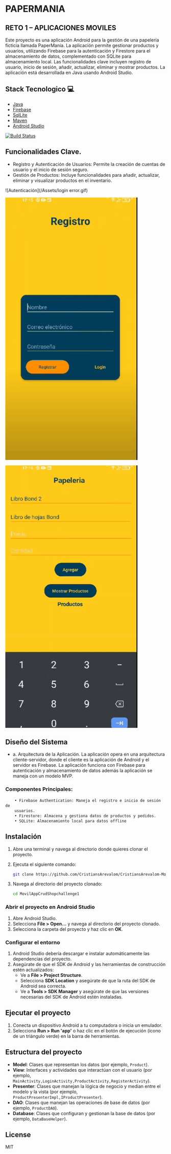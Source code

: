 # PAPERMANIA
## RETO 1 – APLICACIONES MOVILES
 Este proyecto es una aplicación Android para la gestión de una papelería ficticia llamada PaperMania. La aplicación permite gestionar productos y usuarios, utilizando Firebase para la autenticación y Firestore para el almacenamiento de datos, complementado con SQLite para almacenamiento local. Las funcionalidades clave incluyen registro de usuario, inicio de sesión, añadir, actualizar, eliminar y mostrar productos. La aplicación está desarrollada en Java usando Android Studio.

## Stack Tecnologico 💻
- [Java](https://www.java.com/es/)
- [Firebase ](https://spring.io/projects/spring-data-jpa)
- [SqlLite](https://www.sqlite.org/)
- [Maven](https://maven.apache.org/)
- [Android Studio](https://developer.android.com/studio?hl=es-419)

[![Build Status](https://travis-ci.org/joemccann/dillinger.svg?branch=master)](https://travis-ci.org/joemccann/dillinger)

## Funcionalidades Clave.
- Registro y Autenticación de Usuarios: Permite la creación de cuentas de 
usuario y el inicio de sesión seguro.
- Gestión de Productos: Incluye funcionalidades para añadir, actualizar, 
eliminar y visualizar productos en el inventario.

![Autenticación](/Assets/login error.gif)


![Registro](/Assets/menu-registro.gif)


![Menu Producto](/Assets/menu-producto.gif)



## Diseño del Sistema
- a. Arquitectura de la Aplicación.
    La aplicación opera en una arquitectura cliente-servidor, donde el cliente es 
    la aplicación de Android y el servidor es Firebase. La aplicación funciona con Firebase para autenticación y almacenamiento de datos además la aplicación se maneja con un modelo MVP.
### Componentes Principales:
        • Firebase Authentication: Maneja el registro e inicio de sesión de 
        usuarios.
        • Firestore: Almacena y gestiona datos de productos y pedidos.
        • SQLite: Almacenamiento local para datos offline


## Instalación
1. Abre una terminal y navega al directorio donde quieres clonar el proyecto.
2. Ejecuta el siguiente comando:

    ```bash
    git clone https://github.com/CristiansArevalom/CristiansArevalom-MovilAppCrudShopchallenge1.git
    ```

3. Navega al directorio del proyecto clonado:

    ```bash
    cd MovilAppCrudShopchallenge1
    ```

### Abrir el proyecto en Android Studio

1. Abre Android Studio.
2. Selecciona **File > Open...** y navega al directorio del proyecto clonado.
3. Selecciona la carpeta del proyecto y haz clic en **OK**.

### Configurar el entorno

1. Android Studio debería descargar e instalar automáticamente las dependencias del proyecto.
2. Asegúrate de que el SDK de Android y las herramientas de construcción estén actualizados:
    - Ve a **File > Project Structure**.
    - Selecciona **SDK Location** y asegúrate de que la ruta del SDK de Android sea correcta.
    - Ve a **Tools > SDK Manager** y asegúrate de que las versiones necesarias del SDK de Android estén instaladas.

## Ejecutar el proyecto

1. Conecta un dispositivo Android a tu computadora o inicia un emulador.
2. Selecciona **Run > Run 'app'** o haz clic en el botón de ejecución (ícono de un triángulo verde) en la barra de herramientas.

## Estructura del proyecto

- **Model**: Clases que representan los datos (por ejemplo, `Product`).
- **View**: Interfaces y actividades que interactúan con el usuario (por ejemplo, `MainActivity,LoginActivity,ProductActivity,RegisterActivity`).
- **Presenter**: Clases que manejan la lógica de negocio y median entre el modelo y la vista (por ejemplo, `ProductPresenterImpl,IProductPresenter`).
- **DAO**: Clases que manejan las operaciones de base de datos (por ejemplo, `ProductDAO`).
- **Database**: Clases que configuran y gestionan la base de datos (por ejemplo, `DataBaseHelper`).

## License

MIT